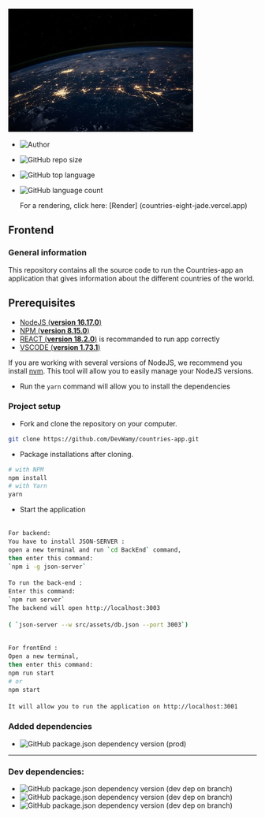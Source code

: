 ![logo](src/assets/img/earth.jpg)


- ![Author](https://img.shields.io/badge/Author-Nadia%20Bolivant-blue)
- ![GitHub repo size](https://img.shields.io/github/repo-size/DevWamy/P12_SportSee?color=blueviolet)
- ![GitHub top language](https://img.shields.io/github/languages/top/DevWamy/P12_SportSee?color=ff64b2)
- ![GitHub language count](https://img.shields.io/github/languages/count/DevWamy/P12_SportSee?color=blueviolet)

  For a rendering, click here: [Render] (countries-eight-jade.vercel.app)

## Frontend

### General information

This repository contains all the source code to run the Countries-app an application that gives information about the different countries of the world.

## Prerequisites

- [NodeJS (**version 16.17.0**)](https://nodejs.org/en/)
- [NPM (**version 8.15.0**)](https://www.npmjs.com/)
- [REACT (**version 18.2.0**)](https://en.reactjs.org/) is recommanded to run app correctly
- [VSCODE (**version 1.73.1**)](https://code.visualstudio.com/)

If you are working with several versions of NodeJS, we recommend you install [nvm](https://github.com/nvm-sh/nvm). This tool will allow you to easily manage your NodeJS versions.


- Run the `yarn` command will allow you to install the dependencies

### Project setup

- Fork and clone the repository on your computer.

````bash
git clone https://github.com/DevWamy/countries-app.git
````

- Package installations after cloning.

```bash
# with NPM
npm install
# with Yarn
yarn
```
- Start the application
 
```bash

For backend:
You have to install JSON-SERVER :
open a new terminal and run `cd BackEnd` command,
then enter this command:
`npm i -g json-server`

To run the back-end :
Enter this command: 
`npm run server`
The backend will open http://localhost:3003

( `json-server --w src/assets/db.json --port 3003`)

```

```bash

For frontEnd :
Open a new terminal,
then enter this command:
npm run start
# or
npm start

It will allow you to run the application on http://localhost:3001

 ```


### Added dependencies

- ![GitHub package.json dependency version (prod)](https://img.shields.io/npm/v/react?color=blueviolet&label=react)

---
### Dev dependencies:

- ![GitHub package.json dependency version (dev dep on branch)](https://img.shields.io/npm/v/sass?color=ff64b2&label=sass)
- ![GitHub package.json dependency version (dev dep on branch)](https://img.shields.io/npm/v/prettier?color=blueviolet&label=prettier)
- ![GitHub package.json dependency version (dev dep on branch)](https://img.shields.io/npm/v/eslint?color=ff64b2&label=eslint)


